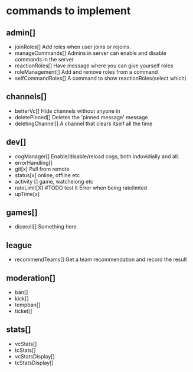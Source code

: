 # commands to implement

## admin[]

- joinRoles[]
  Add roles when user joins or rejoins.
- manageCommands[]
  Admins in server can enable and disable commands in the server
- reactionRoles[]
  Have message where you can give yourself roles
- roleManagement[]
  Add and remove roles from a command
- selfCommandRoles[]
  A command to show reactionRoles(select which)

## channels[]

- betterVc[]
  Hide channels without anyone in
- deletePinned[]
  Deletes the 'pinned message' message
- deletingChannel[]
  A channel that clears itself all the time

## dev[]

- cogManager[]
  Enable/disable/reload cogs, both induvidially and all.
- errorHandling[]
- git[x]
  Pull from remote
- status[x]
  online, offline etc
- activity []
  game, watcheiong etc
- rateLimit[X] #TODO test it
  Error when being ratelimted
- upTime[x]

## games[]

- diceroll[]
  Something here

## league

- recommendTeams[]
  Get a team recommendation and record the result

## moderation[]

- ban[]
- kick[]
- tempban[]
- ticket[]

## stats[]

- vcStats[]
- tcStats[]
- vcStatsDisplay[]
- tcStatsDisplay[]
